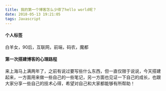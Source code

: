 ```yaml
---
title: 我的第一个博客怎么少得了hello world呢？
date: 2018-05-13 19:21:05
tags: Javascript
---
```


#### 个人标签 ####

白羊女，90后，互联网，前端，码农，魔都

#### 第一次搭建博客的心理路程 ####

来上海马上满两年了，之前有说过要写些什么东西，但一直仅限于说说，今天搭建起来，一方面用来做一些自己的一些笔记，另一方面也见证一下自己的成长，也跟大家分享一些自己的技术心得，希望对自己和大家都能够有所帮助！





